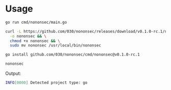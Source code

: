 # Usage

```zsh
go run cmd/nononsec/main.go
```

```zsh
curl -L https://github.com/030/nononsec/releases/download/v0.1.0-rc.1/nononsec-v0.1.0-rc.1-linux-amd64 \
  -o nononsec && \
  chmod +x nononsec && \
  sudo mv nononsec /usr/local/bin/nononsec
```

```zsh
go install github.com/030/nononsec/cmd/nononsec@v0.1.0-rc.1
```

```zsh
nononsec
```

Output:

```zsh
INFO[0000] Detected project type: go
```
